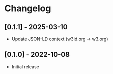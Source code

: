 # Changelog

## [0.1.1] - 2025-03-10
- Update JSON-LD context (w3id.org -> w3.org)

## [0.1.0] - 2022-10-08
- Initial release
